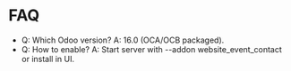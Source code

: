 # FAQ

- Q: Which Odoo version? A: 16.0 (OCA/OCB packaged).
- Q: How to enable? A: Start server with --addon website_event_contact or install in UI.
